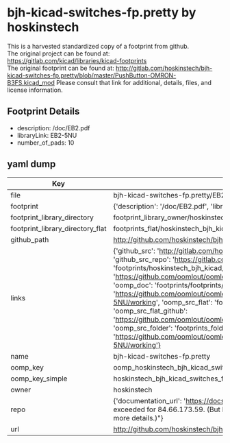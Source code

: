 # bjh-kicad-switches-fp.pretty by hoskinstech  
This is a harvested standardized copy of a footprint from github.  
The original project can be found at:  
https://gitlab.com/kicad/libraries/kicad-footprints  
The original footprint can be found at:
http://gitlab.com/hoskinstech/bjh-kicad-switches-fp.pretty/blob/master/PushButton-OMRON-B3FS.kicad_mod
Please consult that link for additional, details, files, and license information.  
## Footprint Details
* description: /doc/EB2.pdf  
* libraryLink: EB2-5NU  
* number_of_pads: 10  
## yaml dump  
| Key | Value |  
| --- | --- |  
| file | bjh-kicad-switches-fp.pretty/EB2-5NU.kicad_mod |  
| footprint | {'description': '/doc/EB2.pdf', 'libraryLink': 'EB2-5NU', 'number_of_pads': 10} |  
| footprint_library_directory | footprint_library_owner/hoskinstech_bjh-kicad-switches-fp.pretty |  
| footprint_library_directory_flat | footprints_flat/hoskinstech_bjh_kicad_switches_fp_eb2_5nu/working |  
| github_path | http://github.com/hoskinstech/bjh-kicad-switches-fp.pretty/blob/master/EB2-5NU.kicad_mod |  
| links | {'github_src': 'http://gitlab.com/hoskinstech/bjh-kicad-switches-fp.pretty/blob/master/PushButton-OMRON-B3FS.kicad_mod', 'github_src_repo': 'https://gitlab.com/kicad/libraries/kicad-footprints', 'oomp_bot': 'footprints/hoskinstech_bjh_kicad_switches_fp_eb2_5nu/working', 'oomp_bot_github': 'https://github.com/oomlout/oomlout_oomp_footprint_bot/tree/main/footprints/hoskinstech_bjh_kicad_switches_fp_eb2_5nu/working', 'oomp_doc': 'footprints/footprints/hoskinstech/bjh-kicad-switches-fp/EB2-5NU/working/', 'oomp_doc_github': 'https://github.com/oomlout/oomlout_oomp_footprint_doc/tree/main/footprints/footprints/hoskinstech/bjh-kicad-switches-fp/EB2-5NU/working', 'oomp_src_flat': 'footprints_flat/footprints_flat/hoskinstech_bjh_kicad_switches_fp_eb2_5nu/working', 'oomp_src_flat_github': 'https://github.com/oomlout/oomlout_oomp_footprint_src/tree/main/footprints_flat/hoskinstech_bjh_kicad_switches_fp_eb2_5nu/working', 'oomp_src_folder': 'footprints_folder/footprints_folder/hoskinstech/bjh-kicad-switches-fp/EB2-5NU/working', 'oomp_src_folder_github': 'https://github.com/oomlout/oomlout_oomp_footprint_src/tree/main/footprints_folder/hoskinstech/bjh-kicad-switches-fp/EB2-5NU/working'} |  
| name | bjh-kicad-switches-fp.pretty |  
| oomp_key | oomp_hoskinstech_bjh_kicad_switches_fp_eb2_5nu |  
| oomp_key_simple | hoskinstech_bjh_kicad_switches_fp_eb2_5nu |  
| owner | hoskinstech |  
| repo | {'documentation_url': 'https://docs.github.com/rest/overview/resources-in-the-rest-api#rate-limiting', 'message': "API rate limit exceeded for 84.66.173.59. (But here's the good news: Authenticated requests get a higher rate limit. Check out the documentation for more details.)"} |  
| url | http://github.com/hoskinstech/bjh-kicad-switches-fp.pretty |  

